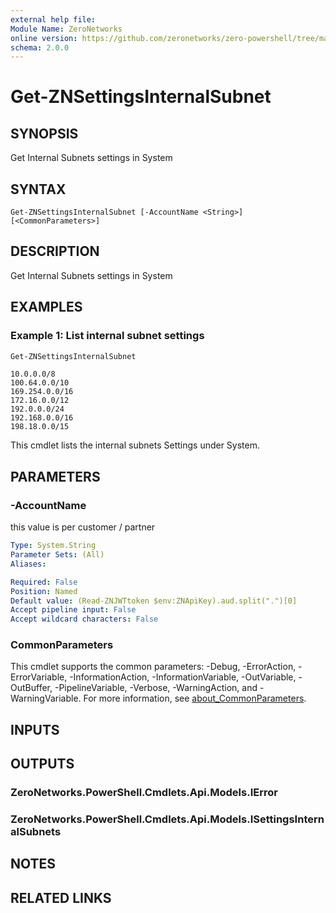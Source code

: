 ```yaml
---
external help file:
Module Name: ZeroNetworks
online version: https://github.com/zeronetworks/zero-powershell/tree/master/src/help/zeronetworks/get-znsettingsinternalsubnet
schema: 2.0.0
---
```


# Get-ZNSettingsInternalSubnet

## SYNOPSIS
Get Internal Subnets settings in System

## SYNTAX

```
Get-ZNSettingsInternalSubnet [-AccountName <String>] [<CommonParameters>]
```

## DESCRIPTION
Get Internal Subnets settings in System

## EXAMPLES

### Example 1: List internal subnet settings
```powershell
Get-ZNSettingsInternalSubnet
```

```output
10.0.0.0/8
100.64.0.0/10
169.254.0.0/16
172.16.0.0/12
192.0.0.0/24
192.168.0.0/16
198.18.0.0/15
```

This cmdlet lists the internal subnets Settings under System.

## PARAMETERS

### -AccountName
this value is per customer / partner

```yaml
Type: System.String
Parameter Sets: (All)
Aliases:

Required: False
Position: Named
Default value: (Read-ZNJWTtoken $env:ZNApiKey).aud.split(".")[0]
Accept pipeline input: False
Accept wildcard characters: False
```

### CommonParameters
This cmdlet supports the common parameters: -Debug, -ErrorAction, -ErrorVariable, -InformationAction, -InformationVariable, -OutVariable, -OutBuffer, -PipelineVariable, -Verbose, -WarningAction, and -WarningVariable. For more information, see [about_CommonParameters](http://go.microsoft.com/fwlink/?LinkID=113216).

## INPUTS

## OUTPUTS

### ZeroNetworks.PowerShell.Cmdlets.Api.Models.IError

### ZeroNetworks.PowerShell.Cmdlets.Api.Models.ISettingsInternalSubnets

## NOTES

## RELATED LINKS

